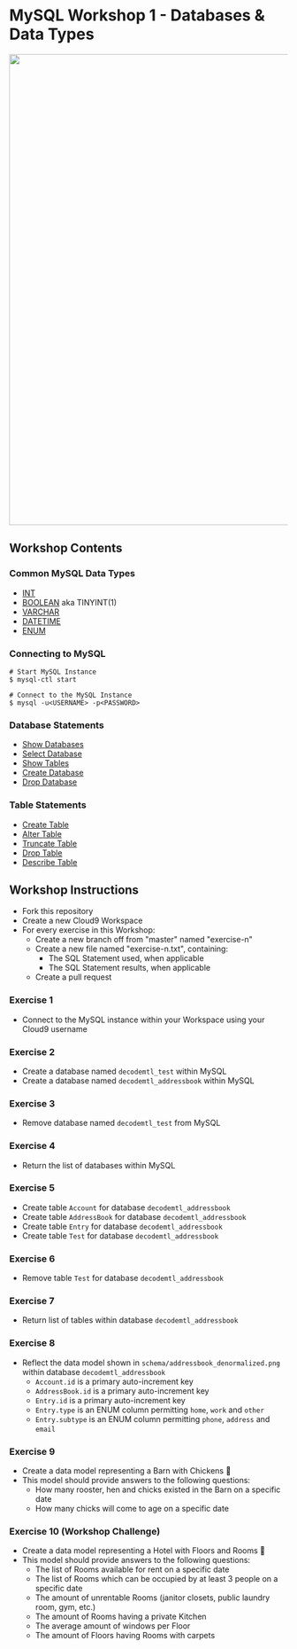 # MySQL Workshop 1 - Databases & Data Types

<img src="http://cdn.meme.am/instances2/500x/1987955.jpg" border="0" width="850">

## Workshop Contents


### Common MySQL Data Types

* [INT](https://dev.mysql.com/doc/refman/5.7/en/integer-types.html)
* [BOOLEAN](https://dev.mysql.com/doc/refman/5.7/en/numeric-type-overview.html) aka TINYINT(1)
* [VARCHAR](https://dev.mysql.com/doc/refman/5.7/en/char.html)
* [DATETIME](https://dev.mysql.com/doc/refman/5.7/en/datetime.html)
* [ENUM](https://dev.mysql.com/doc/refman/5.7/en/enum.html)


### Connecting to MySQL

```
# Start MySQL Instance
$ mysql-ctl start

# Connect to the MySQL Instance
$ mysql -u<USERNAME> -p<PASSWORD>
```

### Database Statements

* [Show Databases](https://dev.mysql.com/doc/refman/5.7/en/show-databases.html)
* [Select Database](https://dev.mysql.com/doc/refman/5.7/en/use.html)
* [Show Tables](https://dev.mysql.com/doc/refman/5.7/en/show-tables.html)
* [Create Database](http://dev.mysql.com/doc/refman/5.7/en/create-database.html)
* [Drop Database](http://dev.mysql.com/doc/refman/5.7/en/drop-database.html)

### Table Statements

* [Create Table](http://dev.mysql.com/doc/refman/5.7/en/create-table.html)
* [Alter Table](http://dev.mysql.com/doc/refman/5.7/en/alter-table.html)
* [Truncate Table](http://dev.mysql.com/doc/refman/5.7/en/truncate-table.html)
* [Drop Table](http://dev.mysql.com/doc/refman/5.7/en/drop-table.html)
* [Describe Table](https://dev.mysql.com/doc/refman/5.7/en/show-columns.html)

## Workshop Instructions

* Fork this repository
* Create a new Cloud9 Workspace
* For every exercise in this Workshop:
  * Create a new branch off from "master" named "exercise-n"
  * Create a new file named "exercise-n.txt", containing:
    * The SQL Statement used, when applicable
    * The SQL Statement results, when applicable
  * Create a pull request


### Exercise 1
* Connect to the MySQL instance within your Workspace using your Cloud9 username

### Exercise 2
* Create a database named ```decodemtl_test``` within MySQL
* Create a database named ```decodemtl_addressbook``` within MySQL

### Exercise 3
* Remove database named ```decodemtl_test``` from MySQL

### Exercise 4
* Return the list of databases within MySQL

### Exercise 5
* Create table ```Account``` for database ```decodemtl_addressbook```
* Create table ```AddressBook``` for database ```decodemtl_addressbook```
* Create table ```Entry``` for database ```decodemtl_addressbook```
* Create table ```Test``` for database ```decodemtl_addressbook```

### Exercise 6
* Remove table ```Test``` for database ```decodemtl_addressbook```

### Exercise 7
* Return list of tables within database ```decodemtl_addressbook```

### Exercise 8
* Reflect the data model shown in ```schema/addressbook_denormalized.png``` within database ```decodemtl_addressbook```
  * ```Account.id``` is a primary auto-increment key
  * ```AddressBook.id``` is a primary auto-increment key
  * ```Entry.id``` is a primary auto-increment key
  * ```Entry.type``` is an ENUM column permitting ```home```, ```work``` and ```other```
  * ```Entry.subtype``` is an ENUM column permitting ```phone```, ```address``` and ```email```

### Exercise 9

* Create a data model representing a Barn with Chickens :hatching_chick:
* This model should provide answers to the following questions:
  * How many rooster, hen and chicks existed in the Barn on a specific date
  * How many chicks will come to age on a specific date

### Exercise 10 (Workshop Challenge)

* Create a data model representing a Hotel with Floors and Rooms :hotel:
* This model should provide answers to the following questions:
  * The list of Rooms available for rent on a specific date
  * The list of Rooms which can be occupied by at least 3 people on a specific date
  * The amount of unrentable Rooms (janitor closets, public laundry room, gym, etc.)
  * The amount of Rooms having a private Kitchen
  * The average amount of windows per Floor
  * The amount of Floors having Rooms with carpets
